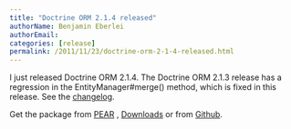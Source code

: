 ```yaml
---
title: "Doctrine ORM 2.1.4 released"
authorName: Benjamin Eberlei
authorEmail:
categories: [release]
permalink: /2011/11/23/doctrine-orm-2-1-4-released.html
---
```

I just released Doctrine ORM 2.1.4. The Doctrine ORM 2.1.3 release has a
regression in the EntityManager\#merge() method, which is fixed in this
release. See the
[changelog](https://www.doctrine-project.org/jira/browse/DDC/fixforversion/10165).

Get the package from [PEAR](http://pear.doctrine-project.org) ,
[Downloads](https://www.doctrine-project.org/projects) or from
[Github](https://github.com/doctrine/orm).
